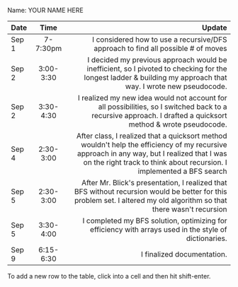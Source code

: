 Name: YOUR NAME HERE

| Date  |   Time    |                                                                                                                                                                                                              Update |
|:------|:---------:|--------------------------------------------------------------------------------------------------------------------------------------------------------------------------------------------------------------------:|
| Sep 1 | 7-7:30pm  |                                                                                                                                    I considered how to use a recursive/DFS approach to find all possible # of moves |
| Sep 2 | 3:00-3:30 |                                                       I decided my previous approach would be inefficient, so I pivoted to checking for the longest ladder & building my approach that way. I wrote new pseudocode. |
| Sep 2 | 3:30-4:30 |                                                        I realized my new idea would not account for all possibilities, so I switched back to a recursive approach. I drafted a quicksort method & wrote pseudocode. |
| Sep 4 | 2:30-3:00 | After class, I realized that a quicksort method wouldn't help the efficiency of my recursive approach in any way, but I realized that I was on the right track to think about recursion. I implemented a BFS search |
| Sep 5 | 2:30-3:00 |                                               After Mr. Blick's presentation, I realized that BFS without recursion would be better for this problem set. I altered my old algorithm so that there wasn't recursion |
| Sep 5 | 3:30-4:00 |                                                                                                               I completed my BFS solution, optimizing for efficiency with arrays used in the style of dictionaries. |
| Sep 9 | 6:15-6:30 |                                                                                                                                                                                          I finalized documentation. |


To add a new row to the table, click into a cell and then hit shift-enter.